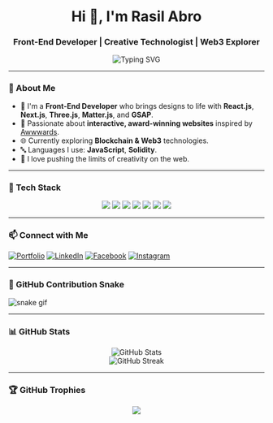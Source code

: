 <h1 align="center">Hi 👋, I'm Rasil Abro</h1>
<h3 align="center">Front-End Developer | Creative Technologist | Web3 Explorer</h3>

<p align="center">
  <img src="https://readme-typing-svg.herokuapp.com?font=Fira+Code&size=22&pause=1000&center=true&width=435&lines=I+build+visually+stunning+websites;I+craft+experiences+with+React%2C+Next%2C+Three+JS;Exploring+the+world+of+Blockchain+%26+Web3" alt="Typing SVG" />
</p>

---

### 🧠 About Me

- 🎨 I'm a **Front-End Developer** who brings designs to life with **React.js**, **Next.js**, **Three.js**, **Matter.js**, and **GSAP**.
- 🧪 Passionate about **interactive, award-winning websites** inspired by [Awwwards](https://www.awwwards.com/).
- 🌐 Currently exploring **Blockchain & Web3** technologies.
- 🔤 Languages I use: **JavaScript**, **Solidity**.
- 🚀 I love pushing the limits of creativity on the web.

---

### 🚀 Tech Stack

<div align="center">
  <img src="https://img.shields.io/badge/JavaScript-F7DF1E?style=flat-square&logo=javascript&logoColor=black" />
  <img src="https://img.shields.io/badge/React-20232A?style=flat-square&logo=react&logoColor=61DAFB" />
  <img src="https://img.shields.io/badge/Next.js-000000?style=flat-square&logo=nextdotjs&logoColor=white" />
  <img src="https://img.shields.io/badge/Three.js-000000?style=flat-square&logo=three.js&logoColor=white" />
  <img src="https://img.shields.io/badge/Matter.js-4B0082?style=flat-square" />
  <img src="https://img.shields.io/badge/GSAP-88CE02?style=flat-square&logo=greensock&logoColor=black" />
  <img src="https://img.shields.io/badge/Solidity-363636?style=flat-square&logo=solidity&logoColor=white" />
</div>

---

### 📫 Connect with Me

[![Portfolio](https://img.shields.io/badge/My%20Portfolio-000?style=for-the-badge&logo=firefox&logoColor=white)](https://rasil-portfoilo.vercel.app/)
[![LinkedIn](https://img.shields.io/badge/LinkedIn-blue?style=for-the-badge&logo=linkedin)](https://www.linkedin.com/in/rasil-abro-28183a344/)
[![Facebook](https://img.shields.io/badge/Facebook-1877F2?style=for-the-badge&logo=facebook&logoColor=white)](YOUR_FACEBOOK_LINK)
[![Instagram](https://img.shields.io/badge/Instagram-E4405F?style=for-the-badge&logo=instagram&logoColor=white)](YOUR_INSTAGRAM_LINK)

---

### 🐍 GitHub Contribution Snake

![snake gif](https://raw.githubusercontent.com/ABRO-515/ABRO-515/output/github-contribution-grid-snake.svg)


---

### 📊 GitHub Stats

<p align="center">
  <img src="https://github-readme-stats.vercel.app/api?username=ABRO-515&show_icons=true&theme=radical" alt="GitHub Stats" />
  <br />
  <img src="https://github-readme-streak-stats.herokuapp.com/?user=ABRO-515&theme=radical" alt="GitHub Streak" />
</p>

---

### 🏆 GitHub Trophies

<p align="center">
  <img src="https://github-profile-trophy.vercel.app/?username=ABRO-515&theme=darkhub&no-bg=true&margin-w=10" />
</p>
